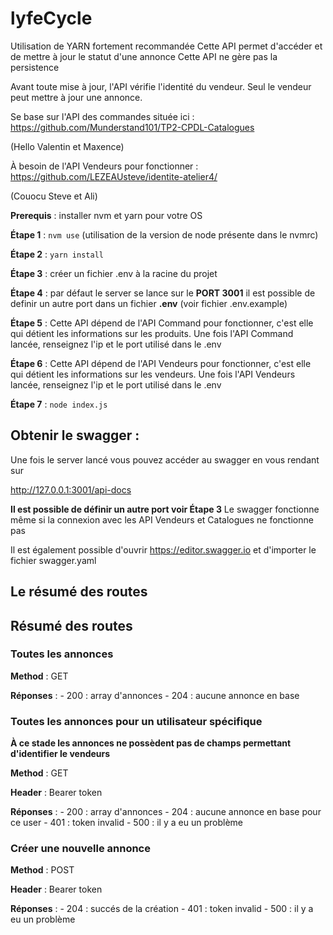 # lyfeCycle
 
 Utilisation de YARN fortement recommandée
 Cette API permet d'accéder et de mettre à jour le statut d'une annonce
 Cette API ne gère pas la persistence 

 Avant toute mise à jour, l'API vérifie l'identité du vendeur. Seul le vendeur peut mettre à jour une annonce.

 Se base sur l'API des commandes située ici : https://github.com/Munderstand101/TP2-CPDL-Catalogues

 (Hello Valentin et Maxence)

 À besoin de l'API Vendeurs pour fonctionner : https://github.com/LEZEAUsteve/identite-atelier4/

 (Couocu Steve et Ali)

 __Prerequis__ : installer nvm et yarn pour votre OS

 __Étape 1__ : `nvm use` (utilisation de la version de node présente dans le nvmrc)

 __Étape 2__ : `yarn install`

 __Étape 3__ : créer un fichier .env à la racine du projet

 __Étape 4__ : par défaut le server se lance sur le **__PORT 3001__** il est possible de definir un autre port dans un fichier **.env** (voir fichier .env.example)

 __Étape 5__ : Cette API dépend de l'API Command pour fonctionner, c'est elle qui détient les informations sur les produits. Une fois l'API Command lancée, renseignez l'ip et le port utilisé dans le .env

 __Étape 6__ : Cette API dépend de l'API Vendeurs pour fonctionner, c'est elle qui détient les informations sur les vendeurs. Une fois l'API Vendeurs lancée, renseignez l'ip et le port utilisé dans le .env

 __Étape 7__ : `node index.js`

 ## Obtenir le swagger : 

 Une fois le server lancé vous pouvez accéder au swagger en vous rendant sur 

 http://127.0.0.1:3001/api-docs

 **Il est possible de définir un autre port voir Étape 3**
Le swagger fonctionne même si la connexion avec les API Vendeurs et Catalogues ne fonctionne pas

Il est également possible d'ouvrir https://editor.swagger.io et d'importer le fichier swagger.yaml
 ## Le résumé des routes

 ## Résumé des routes

 ### Toutes les annonces

 **Method** : GET

 **Réponses** :
    - 200 : array d'annonces
    - 204 : aucune annonce en base


 ### Toutes les annonces pour un utilisateur spécifique

 **À ce stade les annonces ne possèdent pas de champs permettant d'identifier le vendeurs**

 **Method** : GET

 **Header** : Bearer token

 **Réponses** :
    - 200 : array d'annonces
    - 204 : aucune annonce en base pour ce user
    - 401 : token invalid
    - 500 : il y a eu un problème

 ### Créer une nouvelle annonce

 **Method** : POST

 **Header** : Bearer token

 **Réponses** :
    - 204 : succés de la création
    - 401 : token invalid
    - 500 : il y a eu un problème